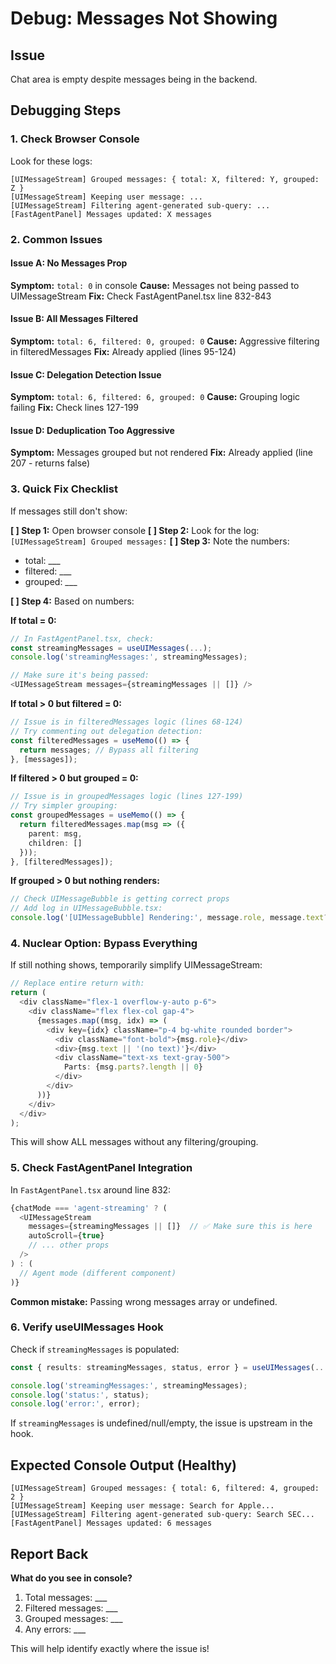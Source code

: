 # Debug: Messages Not Showing

## Issue
Chat area is empty despite messages being in the backend.

## Debugging Steps

### 1. Check Browser Console
Look for these logs:
```
[UIMessageStream] Grouped messages: { total: X, filtered: Y, grouped: Z }
[UIMessageStream] Keeping user message: ...
[UIMessageStream] Filtering agent-generated sub-query: ...
[FastAgentPanel] Messages updated: X messages
```

### 2. Common Issues

#### Issue A: No Messages Prop
**Symptom:** `total: 0` in console
**Cause:** Messages not being passed to UIMessageStream
**Fix:** Check FastAgentPanel.tsx line 832-843

#### Issue B: All Messages Filtered
**Symptom:** `total: 6, filtered: 0, grouped: 0`
**Cause:** Aggressive filtering in filteredMessages
**Fix:** Already applied (lines 95-124)

#### Issue C: Delegation Detection Issue
**Symptom:** `total: 6, filtered: 6, grouped: 0`
**Cause:** Grouping logic failing
**Fix:** Check lines 127-199

#### Issue D: Deduplication Too Aggressive
**Symptom:** Messages grouped but not rendered
**Fix:** Already applied (line 207 - returns false)

### 3. Quick Fix Checklist

If messages still don't show:

**[ ] Step 1:** Open browser console
**[ ] Step 2:** Look for the log: `[UIMessageStream] Grouped messages:`
**[ ] Step 3:** Note the numbers:
  - total: ___
  - filtered: ___
  - grouped: ___

**[ ] Step 4:** Based on numbers:

**If total = 0:**
```typescript
// In FastAgentPanel.tsx, check:
const streamingMessages = useUIMessages(...);
console.log('streamingMessages:', streamingMessages);

// Make sure it's being passed:
<UIMessageStream messages={streamingMessages || []} />
```

**If total > 0 but filtered = 0:**
```typescript
// Issue is in filteredMessages logic (lines 68-124)
// Try commenting out delegation detection:
const filteredMessages = useMemo(() => {
  return messages; // Bypass all filtering
}, [messages]);
```

**If filtered > 0 but grouped = 0:**
```typescript
// Issue is in groupedMessages logic (lines 127-199)
// Try simpler grouping:
const groupedMessages = useMemo(() => {
  return filteredMessages.map(msg => ({
    parent: msg,
    children: []
  }));
}, [filteredMessages]);
```

**If grouped > 0 but nothing renders:**
```typescript
// Check UIMessageBubble is getting correct props
// Add log in UIMessageBubble.tsx:
console.log('[UIMessageBubble] Rendering:', message.role, message.text?.substring(0, 50));
```

### 4. Nuclear Option: Bypass Everything

If still nothing shows, temporarily simplify UIMessageStream:

```typescript
// Replace entire return with:
return (
  <div className="flex-1 overflow-y-auto p-6">
    <div className="flex flex-col gap-4">
      {messages.map((msg, idx) => (
        <div key={idx} className="p-4 bg-white rounded border">
          <div className="font-bold">{msg.role}</div>
          <div>{msg.text || '(no text)'}</div>
          <div className="text-xs text-gray-500">
            Parts: {msg.parts?.length || 0}
          </div>
        </div>
      ))}
    </div>
  </div>
);
```

This will show ALL messages without any filtering/grouping.

### 5. Check FastAgentPanel Integration

In `FastAgentPanel.tsx` around line 832:

```typescript
{chatMode === 'agent-streaming' ? (
  <UIMessageStream
    messages={streamingMessages || []}  // ✅ Make sure this is here
    autoScroll={true}
    // ... other props
  />
) : (
  // Agent mode (different component)
)}
```

**Common mistake:** Passing wrong messages array or undefined.

### 6. Verify useUIMessages Hook

Check if `streamingMessages` is populated:

```typescript
const { results: streamingMessages, status, error } = useUIMessages(...);

console.log('streamingMessages:', streamingMessages);
console.log('status:', status);
console.log('error:', error);
```

If `streamingMessages` is undefined/null/empty, the issue is upstream in the hook.

## Expected Console Output (Healthy)

```
[UIMessageStream] Grouped messages: { total: 6, filtered: 4, grouped: 2 }
[UIMessageStream] Keeping user message: Search for Apple...
[UIMessageStream] Filtering agent-generated sub-query: Search SEC...
[FastAgentPanel] Messages updated: 6 messages
```

## Report Back

**What do you see in console?**
1. Total messages: ___
2. Filtered messages: ___
3. Grouped messages: ___
4. Any errors: ___

This will help identify exactly where the issue is!
